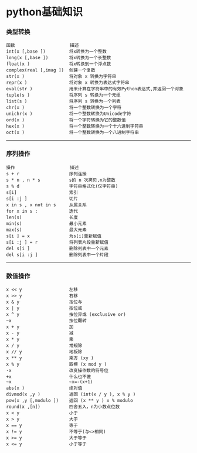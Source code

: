 python基础知识
==============

### 类型转换

	函数                     描述
	int(x [,base ])         将x转换为一个整数
	long(x [,base ])        将x转换为一个长整数
	float(x )               将x转换到一个浮点数
	complex(real [,imag ])  创建一个复数
	str(x )                 将对象 x 转换为字符串
	repr(x )                将对象 x 转换为表达式字符串
	eval(str )              用来计算在字符串中的有效Python表达式,并返回一个对象
	tuple(s )               将序列 s 转换为一个元组
	list(s )                将序列 s 转换为一个列表
	chr(x )                 将一个整数转换为一个字符
	unichr(x )              将一个整数转换为Unicode字符
	ord(x )                 将一个字符转换为它的整数值
	hex(x )                 将一个整数转换为一个十六进制字符串
	oct(x )                 将一个整数转换为一个八进制字符串

---

### 序列操作

	操作                     描述
	s + r                   序列连接
	s * n , n * s           s的 n 次拷贝,n为整数
	s % d                   字符串格式化(仅字符串)
	s[i]                    索引
	s[i :j ]                切片
	x in s , x not in s     从属关系
	for x in s :            迭代
	len(s)                  长度
	min(s)                  最小元素
	max(s)                  最大元素
	s[i ] = x               为s[i]重新赋值
	s[i :j ] = r            将列表片段重新赋值
	del s[i ]               删除列表中一个元素
	del s[i :j ]            删除列表中一个片段

---

### 数值操作

	x << y                  左移
	x >> y                  右移
	x & y                   按位与
	x | y                   按位或
	x ^ y                   按位异或 (exclusive or)
	~x                      按位翻转
	x + y                   加
	x - y                   减
	x * y                   乘
	x / y                   常规除
	x // y                  地板除
	x ** y                  乘方 (xy )
	x % y                   取模 (x mod y )
	-x                      改变操作数的符号位
	+x                      什么也不做
	~x                      ~x=-(x+1)
	abs(x )                 绝对值
	divmod(x ,y )           返回 (int(x / y ), x % y )
	pow(x ,y [,modulo ])    返回 (x ** y ) x % modulo
	round(x ,[n])           四舍五入，n为小数点位数
	x < y                   小于
	x > y                   大于
	x == y                  等于
	x != y                  不等于(与<>相同)
	x >= y                  大于等于
	x <= y                  小于等于
